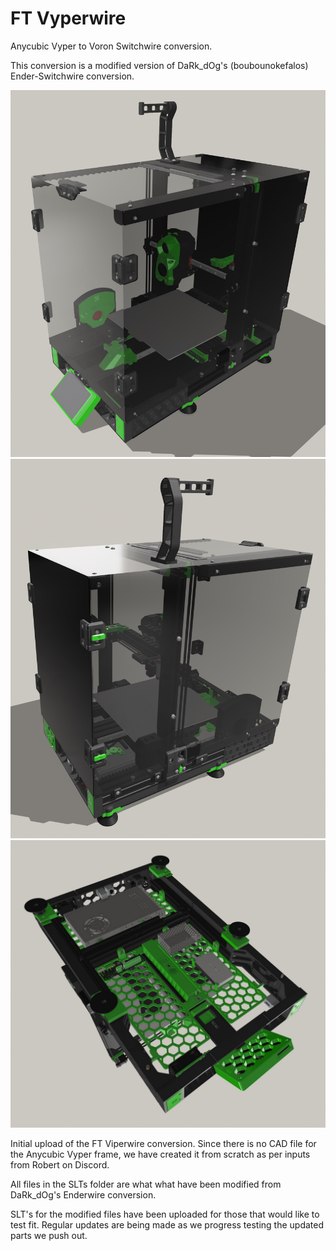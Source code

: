 # FT Vyperwire
Anycubic Vyper to Voron Switchwire conversion.

This conversion is a modified version of DaRk_dOg's (boubounokefalos) Ender-Switchwire conversion.

![alt text](https://github.com/fizzystech/vyperwire/blob/main/images/Promo%20Pic%2024.jpg)
![alt text](https://github.com/fizzystech/vyperwire/blob/main/images/Promo%20Pic%2025.jpg)
![alt text](https://github.com/fizzystech/vyperwire/blob/main/images/Promo%20Pic%2017.jpg)

Initial upload of the FT Viperwire conversion. Since there is no CAD file for the Anycubic Vyper frame, we have created it from scratch as per inputs from Robert on Discord.

All files in the SLTs folder are what what have been modified from DaRk_dOg's Enderwire conversion.

SLT's for the modified files have been uploaded for those that would like to test fit. Regular updates are being made as we progress testing the updated parts we push out.
